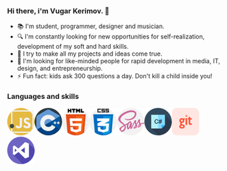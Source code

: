 ### **Hi there, i'm Vugar Kerimov. 👋**

<!-- Top facts about me -->
- 📚 I'm student, programmer, designer and musician. 
- 🔍 I'm constantly looking for new opportunities for self-realization, development of my soft and hard skills.
- 🚀 I try to make all my projects and ideas come true.
- 🌠 I'm looking for like-minded people for rapid development in media, IT, design, and entrepreneurship.
- ⚡ Fun fact: kids ask 300 questions a day. Don't kill a child inside you!

### Languages and skills

<img alt="javascript" width="64px" src="./icons/javascript.png" /><img alt="c++" width="64px" src="./icons/c++.png" /><img alt="html" width="64px" src="./icons/html.png" /><img alt="css" width="64px" src="./icons/css.png" /><img alt="sass" width="64px" src="./icons/sass.png" /><img alt="csharp" width="64px" src="./icons/csharp.png" /><img alt="git" width="64px" src="./icons/git.png" /><img alt="visualstudio" width="64px" src="./icons/visualstudio.png" />


